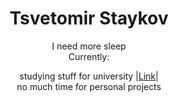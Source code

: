 <div align="center">
<h1>Tsvetomir Staykov</h1>
I need more sleep
  <br>
Currently: 
  
  studying stuff for university |[Link](https://github.com/eGuardianDev/University-Work)| <br>
  no much time for personal projects


</div>
